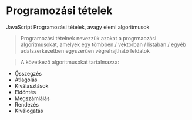 # Programozási tételek
JavaScript Programozási tételek, avagy elemi algoritmusok
> Programozási tételnek nevezzük azokat a progrmaozási algoritmusokat, amelyek egy tömbben / vektorban / listában / egyéb adatszerkezetben egyszerűen végrehajtható feldatok

> A következő algoritmusokat tartalmazza:
- Összegzés
- Átlagolás
- Kiválasztások
- Eldöntés
- Megszámlálás
- Rendezés
- Kiválogatás